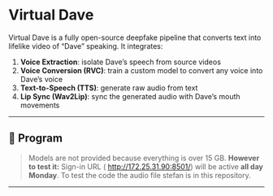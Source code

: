# Virtual Dave

Virtual Dave is a fully open-source deepfake pipeline that converts text into lifelike video of “Dave” speaking. It integrates:

1. **Voice Extraction**: isolate Dave’s speech from source videos  
2. **Voice Conversion (RVC)**: train a custom model to convert any voice into Dave’s voice  
3. **Text-to-Speech (TTS)**: generate raw audio from text  
4. **Lip Sync (Wav2Lip)**: sync the generated audio with Dave’s mouth movements  

---

## 📂 Program

> Models are not provided because everything is over 15 GB.
> **However to test it:** Sign-in URL ( http://172.25.31.90:8501/) will be active **all day Monday**.
> To test the code the audio file stefan is in this repository.

---
